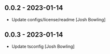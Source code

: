 ## 0.0.2 - 2023-01-14

* Update configs/license/readme [Josh Bowling]

## 0.0.3 - 2023-01-14

* Update tsconfig [Josh Bowling]
